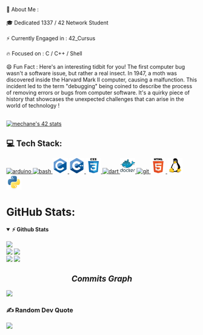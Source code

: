💫 About Me : 
<br><br>
🎓 Dedicated 1337 / 42 Network Student
<br><br>
⚡ Currently Engaged in : 42_Cursus
<br><br>
🔥 Focused on : C / C++ / Shell
<br><br>
😄 Fun Fact : Here's an interesting tidbit for you! The first computer bug wasn't a software issue, but rather a real insect. In 1947, a moth was discovered inside the Harvard Mark II computer, causing a malfunction. This incident led to the term "debugging" being coined to describe the process of removing errors or bugs from computer software. It's a quirky piece of history that showcases the unexpected challenges that can arise in the world of technology !
<br><br>



[![mechane's 42 stats](https://badge.mediaplus.ma/black/mechane)](https://github.com/oakoudad/badge42)



## 💻 Tech Stack:
<p align="left"> <a href="https://www.arduino.cc/" target="_blank" rel="noreferrer"> <img src="https://cdn.worldvectorlogo.com/logos/arduino-1.svg" alt="arduino" width="40" height="40"/> </a> <a href="https://www.gnu.org/software/bash/" target="_blank" rel="noreferrer"> <img src="https://www.vectorlogo.zone/logos/gnu_bash/gnu_bash-icon.svg" alt="bash" width="40" height="40"/> </a> <a href="https://www.cprogramming.com/" target="_blank" rel="noreferrer"> <img src="https://raw.githubusercontent.com/devicons/devicon/master/icons/c/c-original.svg" alt="c" width="40" height="40"/> </a> <a href="https://www.w3schools.com/cpp/" target="_blank" rel="noreferrer"> <img src="https://raw.githubusercontent.com/devicons/devicon/master/icons/cplusplus/cplusplus-original.svg" alt="cplusplus" width="40" height="40"/> </a> <a href="https://www.w3schools.com/css/" target="_blank" rel="noreferrer"> <img src="https://raw.githubusercontent.com/devicons/devicon/master/icons/css3/css3-original-wordmark.svg" alt="css3" width="40" height="40"/> </a> <a href="https://dart.dev" target="_blank" rel="noreferrer"> <img src="https://www.vectorlogo.zone/logos/dartlang/dartlang-icon.svg" alt="dart" width="40" height="40"/> </a> <a href="https://www.docker.com/" target="_blank" rel="noreferrer"> <img src="https://raw.githubusercontent.com/devicons/devicon/master/icons/docker/docker-original-wordmark.svg" alt="docker" width="40" height="40"/> </a> <a href="https://git-scm.com/" target="_blank" rel="noreferrer"> <img src="https://www.vectorlogo.zone/logos/git-scm/git-scm-icon.svg" alt="git" width="40" height="40"/> </a> <a href="https://www.w3.org/html/" target="_blank" rel="noreferrer"> <img src="https://raw.githubusercontent.com/devicons/devicon/master/icons/html5/html5-original-wordmark.svg" alt="html5" width="40" height="40"/> </a> <a href="https://www.linux.org/" target="_blank" rel="noreferrer"> <img src="https://raw.githubusercontent.com/devicons/devicon/master/icons/linux/linux-original.svg" alt="linux" width="40" height="40"/> </a> <a href="https://www.python.org" target="_blank" rel="noreferrer"> <img src="https://raw.githubusercontent.com/devicons/devicon/master/icons/python/python-original.svg" alt="python" width="40" height="40"/> </a> </p>

#  GitHub Stats:
<details open>	
  <summary><b>⚡ Github Stats</b></summary>
  <br />
  <img height="180em" src="https://github-profile-summary-cards.vercel.app/api/cards/profile-details?username=meddch&theme=nord_dark" />
  <br/>
  <img height="180em" src="https://github-profile-summary-cards.vercel.app/api/cards/productive-time?username=meddch&theme=nord_dark"/>
  <img height="180em" src="https://github-profile-summary-cards.vercel.app/api/cards/stats?username=AnouarSaadi&theme=nord_dark"/>
	<br />
  <img height="180em" src="https://github-profile-summary-cards.vercel.app/api/cards/repos-per-language?username=meddch&theme=nord_dark"/>
  <img height="180em" src="https://github-profile-summary-cards.vercel.app/api/cards/most-commit-language?username=meddch&theme=nord_dark"/>
	
<h2 align='center'><i>Commits Graph</i></h2>
	
![](https://activity-graph.herokuapp.com/graph?username=meddch&theme=react-dark)

</details>



### ✍️ Random Dev Quote
![](https://quotes-github-readme.vercel.app/api?type=horizontal&theme=radical)







